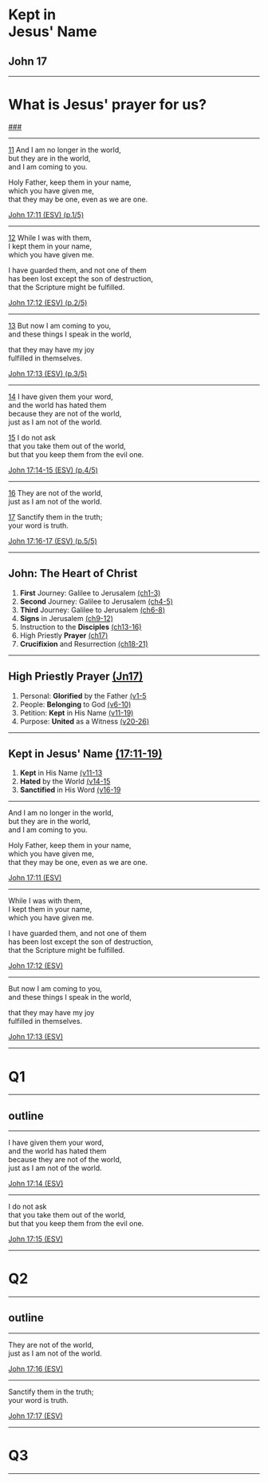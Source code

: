 <!-- .slide: <%= bg("unsplash-Jztmx9yqjBw-stars.jpg") %> id="title" -->
# Kept in <br> Jesus' Name
## John 17

---
<!-- .slide: data-background="white" -->
# What is Jesus' **prayer** for us?

[###](#/outline "secret")

---
[11](# "ref")
And I am no longer in the world, <br>
but they are in the world, <br>
and I am coming to you.

Holy Father, keep them in your name, <br>
which you have given me, <br>
that they may be one, even as we are one.

[John 17:11 (ESV) (p.1/5)](# "ref")

---
[12](# "ref")
While I was with them,  <br>
I kept them in your name, <br>
which you have given me.

I have guarded them, and not one of them <br>
has been lost except the son of destruction, <br>
that the Scripture might be fulfilled.

[John 17:12 (ESV) (p.2/5)](# "ref")

---
[13](# "ref")
But now I am coming to you, <br>
and these things I speak in the world,

that they may have my joy  <br>
fulfilled in themselves.

[John 17:13 (ESV) (p.3/5)](# "ref")

---
[14](# "ref")
I have given them your word, <br>
and the world has hated them <br>
because they are not of the world, <br>
just as I am not of the world.

[15](# "ref")
I do not ask  <br>
that you take them out of the world, <br>
but that you keep them from the evil one.

[John 17:14-15 (ESV) (p.4/5)](# "ref")

---
[16](# "ref")
They are not of the world, <br>
just as I am not of the world.

[17](# "ref")
Sanctify them in the truth;  <br>
your word is truth.

[John 17:16-17 (ESV) (p.5/5)](# "ref")

---
## John: The Heart of Christ
1. **First** Journey: Galilee to Jerusalem [(ch1-3)](# "ref")
  1. **Second** Journey: Galilee to Jerusalem [(ch4-5)](# "ref")
  1. **Third** Journey: Galilee to Jerusalem [(ch6-8)](# "ref")
  1. **Signs** in Jerusalem [(ch9-12)](# "ref")
1. Instruction to the **Disciples** [(ch13-16)](# "ref")
  1. High Priestly **Prayer** [(ch17)](# "ref")
1. **Crucifixion** and Resurrection [(ch18-21)](# "ref")

---
<!-- .slide: <%= bg("unsplash-Jztmx9yqjBw-stars.jpg") %> id="outline" class="outline" -->
## High Priestly Prayer [(Jn17)](# "ref")
1. Personal: **Glorified** by the Father [(v1-5](# "ref")
1. People: **Belonging** to God [(v6-10)](# "ref")
1. Petition: **Kept** in His Name [(v11-19)](# "ref")
1. Purpose: **United** as a Witness [(v20-26)](# "ref")

---
<!-- .slide: <%= bg("unsplash-Jztmx9yqjBw-stars.jpg") %> class="outline" -->
## Kept in Jesus' Name [(17:11-19)](# "ref")
1. **Kept** in His Name [(v11-13](# "ref")
1. **Hated** by the World [(v14-15](# "ref")
1. **Sanctified** in His Word [(v16-19](# "ref")

---
And I am no longer in the world, <br>
but they are in the world, <br>
and I am coming to you.

Holy Father, keep them in your name, <br>
which you have given me, <br>
that they may be one, even as we are one.

[John 17:11 (ESV)](# "ref")

---
While I was with them, <br>
I kept them in your name, <br>
which you have given me.

I have guarded them, and not one of them <br>
has been lost except the son of destruction, <br>
that the Scripture might be fulfilled.

[John 17:12 (ESV)](# "ref")

---
But now I am coming to you, <br>
and these things I speak in the world,

that they may have my joy <br>
fulfilled in themselves.

[John 17:13 (ESV)](# "ref")

---
<!-- .slide: data-background="white" -->
# Q1

---
## outline

---
I have given them your word, <br>
and the world has hated them <br>
because they are not of the world, <br>
just as I am not of the world.

[John 17:14 (ESV)](# "ref")

---
I do not ask <br>
that you take them out of the world,<br>
but that you keep them from the evil one.

[John 17:15 (ESV)](# "ref")

---
<!-- .slide: data-background="white" -->
# Q2

---
## outline

---
They are not of the world,<br>
just as I am not of the world.

[John 17:16 (ESV)](# "ref")

---
Sanctify them in the truth; <br>
your word is truth.

[John 17:17 (ESV)](# "ref")

---
<!-- .slide: data-background="white" -->
# Q3

---
<!-- .slide: <%= bg("unsplash-Jztmx9yqjBw-stars.jpg") %> class="empty" -->
